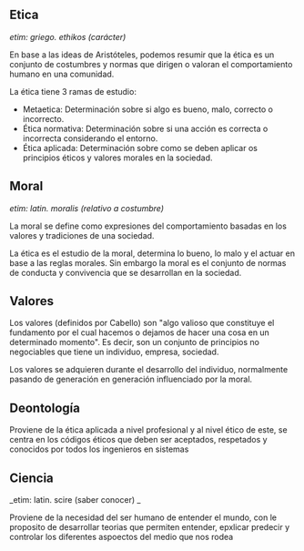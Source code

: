 ## Etica 
_etim: griego. ethikos (carácter)_

En base a las ideas de Aristóteles, podemos resumir que la ética es un conjunto de costumbres y normas que dirigen o valoran el comportamiento humano en una comunidad. 

La ética tiene 3 ramas de estudio: 
- Metaetica: Determinación sobre si algo es bueno, malo, correcto o incorrecto.
- Ética normativa: Determinación sobre si una acción es correcta o incorrecta considerando el entorno.
- Ética aplicada: Determinación sobre como se deben aplicar os principios éticos y valores morales en la sociedad.

## Moral 
_etim: latin. moralis (relativo a costumbre)_

La moral se define como expresiones del comportamiento basadas en los valores y tradiciones de una sociedad.

La ética es el estudio de la moral, determina lo bueno, lo malo y el actuar en base a las reglas morales. Sin embargo la moral es el conjunto de normas de conducta y convivencia que se desarrollan en la sociedad.

## Valores 

Los valores (definidos por Cabello) son "algo valioso que constituye el fundamento por el cual hacemos o dejamos de hacer una cosa en un determinado momento". Es decir, son un conjunto de principios no negociables que tiene un individuo, empresa, sociedad.

Los valores se adquieren durante el desarrollo del individuo, normalmente pasando de generación en generación influenciado por la moral.

## Deontología 

Proviene de la ética aplicada a nivel profesional y al nivel ético de este, se centra en los códigos éticos que deben ser aceptados, respetados y conocidos por todos los ingenieros en sistemas 


## Ciencia
_etim: latin. scire (saber conocer) _

Proviene de la necesidad del ser humano de entender el mundo, con le proposito de desarrollar teorias que permiten entender, epxlicar predecir y controlar los diferentes aspoectos del medio que nos rodea 
